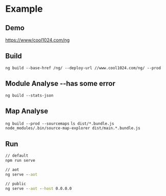 # Example

## Demo
[https://www/cool1024.com/ng](https://www/cool1024.com/ng)

## Build
`ng build --base-href /ng/ --deploy-url //www.cool1024.com/ng/ --prod`

## Module Analyse --has some error
`ng build --stats-json`

## Map Analyse
`ng build --prod --sourcemaps`
`ls dist/*.bundle.js`
`node_modules/.bin/source-map-explorer dist/main.*.bundle.js`

## Run
```cmd
// default
npm run serve

// aot
ng serve --aot

// public
ng serve --aot --host 0.0.0.0
```

